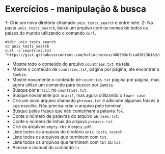 # Exercícios - manipulação & busca

1- Crie um novo diretório chamado `unix_tests_search` e entre nele.
2- Na pasta `unix_tests_search`, baixe um arquivo com os nomes de todos os países do mundo utilizando o comando `curl`.

```
mkdir unix_tests_search
cd unix_tests_search
curl -o countries.txt "https://gist.githubusercontent.com/kalinchernev/486393efcca01623b18d/raw/daa24c9fea66afb7d68f8d69f0c4b8eeb9406e83/countries"

```

- Mostre todo o conteúdo do arquivo `countries.txt `na tela.
- Mostre o conteúdo de `countries.txt`, página por página, até encontrar a `Zambia`.
- Mostre novamente o conteúdo de `countries.txt` página por página, mas agora utilize um comando para buscar por `Zambia`.
- Busque por `Brazil` no `countries.txt`.
- Busque novamente por `brazil`, mas agora utilizando o `lower case`.
- Crie um novo arquivo chamado `phrases.txt` e adicione algumas frases à sua escolha. Não precisa criar o arquivo pelo terminal.
- Busque pelas frases que não contenham a palavra `fox`.
- Conte o número de palavras do arquivo `phrases.txt`.
- Conte o número de linhas do arquivo `phrases.txt`.
- Crie os arquivos `empty.tbt` e `empty.pdf`.
- Liste todos os arquivos do diretório `unix_tests_search`.
- Liste todos os arquivos que terminem com `txt`.
- Liste todos os arquivos que terminem com `tbt` ou `txt`.
- Acesse o manual do comando `ls`.
